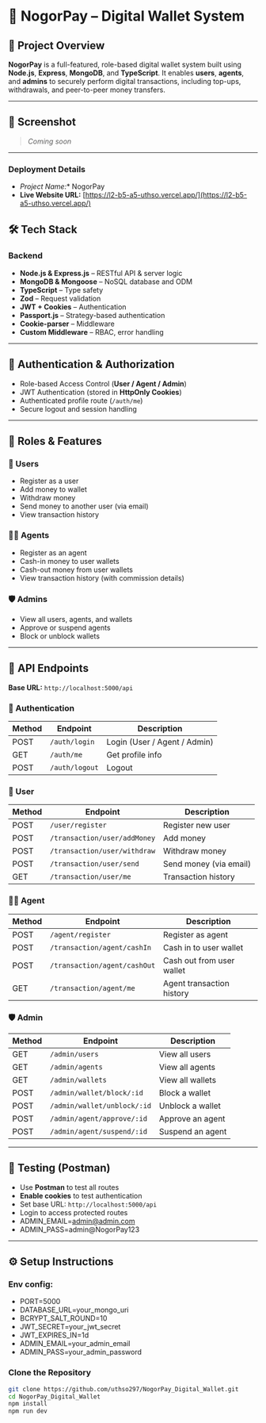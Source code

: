 # 💸 NogorPay – Digital Wallet System

## 🚀 Project Overview

**NogorPay** is a full-featured, role-based digital wallet system built using **Node.js**, **Express**, **MongoDB**, and **TypeScript**. It enables **users**, **agents**, and **admins** to securely perform digital transactions, including top-ups, withdrawals, and peer-to-peer money transfers.

---

## 📸 Screenshot

> _Coming soon_

---

### **Deployment Details**  
- *Project Name:** NogorPay  
- **Live Website URL:** [https://l2-b5-a5-uthso.vercel.app/](https://l2-b5-a5-uthso.vercel.app/)  

## 🛠️ Tech Stack

### Backend

- **Node.js & Express.js** – RESTful API & server logic  
- **MongoDB & Mongoose** – NoSQL database and ODM  
- **TypeScript** – Type safety  
- **Zod** – Request validation  
- **JWT + Cookies** – Authentication  
- **Passport.js** – Strategy-based authentication  
- **Cookie-parser** – Middleware  
- **Custom Middleware** – RBAC, error handling  

---

## 🔐 Authentication & Authorization

- Role-based Access Control (**User / Agent / Admin**)  
- JWT Authentication (stored in **HttpOnly Cookies**)  
- Authenticated profile route (`/auth/me`)  
- Secure logout and session handling  

---

## 👥 Roles & Features

### 🧍 Users

- Register as a user  
- Add money to wallet  
- Withdraw money  
- Send money to another user (via email)  
- View transaction history  

### 🧑‍💼 Agents

- Register as an agent  
- Cash-in money to user wallets  
- Cash-out money from user wallets  
- View transaction history (with commission details)  

### 🛡️ Admins

- View all users, agents, and wallets  
- Approve or suspend agents  
- Block or unblock wallets  

---

## 🧾 API Endpoints

**Base URL:** `http://localhost:5000/api`

### 🔐 Authentication

| Method | Endpoint        | Description                      |
|--------|------------------|----------------------------------|
| POST   | `/auth/login`    | Login (User / Agent / Admin)     |
| GET    | `/auth/me`       | Get profile info                 |
| POST   | `/auth/logout`   | Logout                           |

### 👤 User

| Method | Endpoint                          | Description              |
|--------|-----------------------------------|--------------------------|
| POST   | `/user/register`                  | Register new user        |
| POST   | `/transaction/user/addMoney`      | Add money                |
| POST   | `/transaction/user/withdraw`      | Withdraw money           |
| POST   | `/transaction/user/send`          | Send money (via email)   |
| GET    | `/transaction/user/me`            | Transaction history      |

### 🧑‍💼 Agent

| Method | Endpoint                          | Description                    |
|--------|-----------------------------------|--------------------------------|
| POST   | `/agent/register`                 | Register as agent              |
| POST   | `/transaction/agent/cashIn`       | Cash in to user wallet         |
| POST   | `/transaction/agent/cashOut`      | Cash out from user wallet      |
| GET    | `/transaction/agent/me`           | Agent transaction history      |

### 🛡️ Admin

| Method | Endpoint                          | Description              |
|--------|-----------------------------------|--------------------------|
| GET    | `/admin/users`                    | View all users           |
| GET    | `/admin/agents`                   | View all agents          |
| GET    | `/admin/wallets`                  | View all wallets         |
| POST   | `/admin/wallet/block/:id`         | Block a wallet           |
| POST   | `/admin/wallet/unblock/:id`       | Unblock a wallet         |
| POST   | `/admin/agent/approve/:id`        | Approve an agent         |
| POST   | `/admin/agent/suspend/:id`        | Suspend an agent         |

---

## 🧪 Testing (Postman)

- Use **Postman** to test all routes  
- **Enable cookies** to test authentication  
- Set base URL: `http://localhost:5000/api`  
- Login to access protected routes 
- ADMIN_EMAIL=admin@admin.com
- ADMIN_PASS=admin@NogorPay123

---

## ⚙️ Setup Instructions

### Env config:
- PORT=5000
- DATABASE_URL=your_mongo_uri
- BCRYPT_SALT_ROUND=10
- JWT_SECRET=your_jwt_secret
- JWT_EXPIRES_IN=1d
- ADMIN_EMAIL=your_admin_email
- ADMIN_PASS=your_admin_password

### Clone the Repository

```bash
git clone https://github.com/uthso297/NogorPay_Digital_Wallet.git
cd NogorPay_Digital_Wallet
npm install
npm run dev
